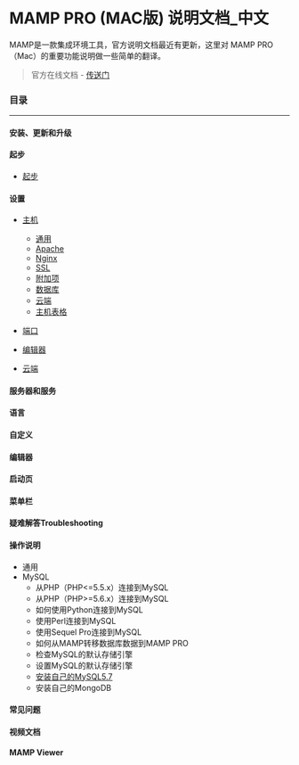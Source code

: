 # MAMP PRO (MAC版) 说明文档_中文
MAMP是一款集成环境工具，官方说明文档最近有更新，这里对 MAMP PRO（Mac）的重要功能说明做一些简单的翻译。
> 官方在线文档 - [传送门](http://documentation.mamp.info/)

### 目录

-------

#### 安装、更新和升级

#### 起步
- [起步](./First_steps/First_Steps.md)

#### 设置
- [主机](./Settings/Hosts/general.md)
    - [通用](./Settings/Hosts/general.md)
    - [Apache](./Settings/Hosts/Apache.md)
    - [Nginx](./Settings/Hosts/Nginx.md)
    - [SSL](./Settings/Hosts/SSL.md)
    - [附加项](./Settings/Hosts/Extras.md)
    - [数据库](./Settings/Hosts/Databases.md)
    - [云端](./Settings/Hosts/Cloud.md)
    - [主机表格](./Settings/Hosts/general.md)
 
- [端口](./Settings/Ports/Ports.md)
- [编辑器](./Settings/Editor/Editor.md)
- [云端](./Settings/Cloud/Cloud.md)

#### 服务器和服务

#### 语言

#### 自定义

#### 编辑器

#### 启动页

#### 菜单栏

#### 疑难解答Troubleshooting

#### 操作说明
- 通用
- MySQL
    - 从PHP（PHP<=5.5.x）连接到MySQL
    - 从PHP（PHP>=5.6.x）连接到MySQL
    - 如何使用Python连接到MySQL
    - 使用Perl连接到MySQL
    - 使用Sequel Pro连接到MySQL
    - 如何从MAMP转移数据库数据到MAMP PRO
    - 检查MySQL的默认存储引擎
    - 设置MySQL的默认存储引擎
    - [安装自己的MySQL5.7](./How-Tos/MySQL/Upgrade-MySQL.md)
    - 安装自己的MongoDB

#### 常见问题

#### 视频文档

#### MAMP Viewer



